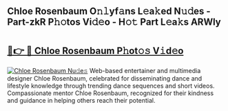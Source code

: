 ## Chloe Rosenbaum O𝚗𝚕yf𝚊ns L𝚎a𝚔ed N𝚞𝚍es - Part-zkR P𝚑𝚘tos Vi𝚍𝚎o - H𝚘𝚝 Part L𝚎a𝚔s ARWly

# <h2><a href="http://kfcu9o.oniu.top/?m=Chloe+Rosenbaum">🔗👉 🔴 Chloe Rosenbaum P𝚑ot𝚘𝚜 V𝚒d𝚎o</a></h2>

[![Chloe Rosenbaum Nu𝚍e𝚜](https://i.imgur.com/0qMVB7G.gif)](http://kfcu9o.oniu.top/?m=Chloe+Rosenbaum)
Web-based entertainer and multimedia designer Chloe Rosenbaum, celebrated for disseminating dance and lifestyle knowledge through trending dance sequences and short videos. Compassionate mentor Chloe Rosenbaum, recognized for their kindness and guidance in helping others reach their potential.  
